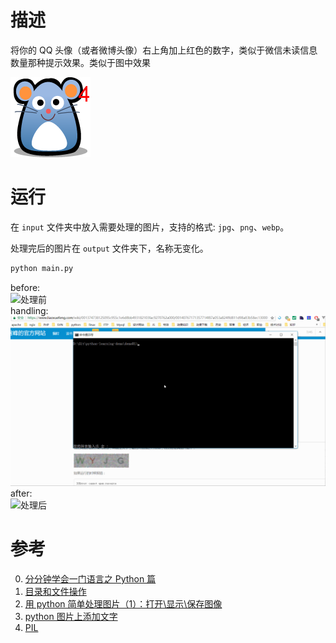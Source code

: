 <!-- @format -->

# 描述

将你的 QQ 头像（或者微博头像）右上角加上红色的数字，类似于微信未读信息数量那种提示效果。类似于图中效果

![头像](../images/000_demo.png)

# 运行

在 `input` 文件夹中放入需要处理的图片，支持的格式: `jpg`、`png`、`webp`。

处理完后的图片在 `output` 文件夹下，名称无变化。

```python
python main.py
```

before:  
![处理前](demo.jpg)  
handling:
![处理中](result.gif)  
after:  
![处理后](result.jpg)

# 参考

0. [分分钟学会一门语言之 Python 篇](http://www.code123.cc/1049.html)
1. [目录和文件操作](http://www.cnblogs.com/zhoujie/archive/2013/04/10/python7.html)
2. [用 python 简单处理图片（1）：打开\显示\保存图像](http://www.cnblogs.com/denny402/p/5096001.html)
3. [python 图片上添加文字](http://www.cnblogs.com/tk091/p/4331327.html)
4. [PIL](https://www.liaoxuefeng.com/wiki/001374738125095c955c1e6d8bb493182103fac9270762a000/00140767171357714f87a053a824ffd811d98a83b58ec13000)
